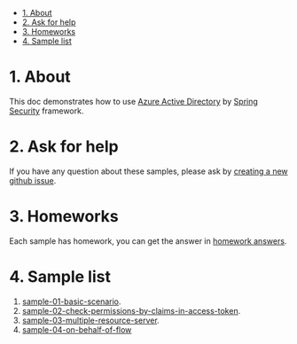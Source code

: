 - [1. About](#1-about)
- [2. Ask for help](#2-ask-for-help)
- [3. Homeworks](#3-homeworks)
- [4. Sample list](#4-sample-list)







# 1. About
This doc demonstrates how to use [Azure Active Directory] by [Spring Security] framework.

# 2. Ask for help
If you have any question about these samples, please ask by [creating a new github issue].

# 3. Homeworks
Each sample has homework, you can get the answer in [homework answers].

# 4. Sample list

1. [sample-01-basic-scenario].
2. [sample-02-check-permissions-by-claims-in-access-token].
3. [sample-03-multiple-resource-server].
4. [sample-04-on-behalf-of-flow]




[Azure Active Directory]: https://azure.microsoft.com/services/active-directory/
[Spring Security]: https://spring.io/projects/spring-security
[creating a new github issue]: https://github.com/Azure-Samples/azure-spring-boot-samples/issues/new
[homework answers]: homework-answers.md
[sample-01-basic-scenario]: sample-01-basic-scenario.md
[sample-02-check-permissions-by-claims-in-access-token]: sample-02-check-permissions-by-claims-in-access-token.md
[sample-03-multiple-resource-server]: sample-03-multiple-resource-server.md
[sample-04-on-behalf-of-flow]: sample-04-on-behalf-of-flow.md


